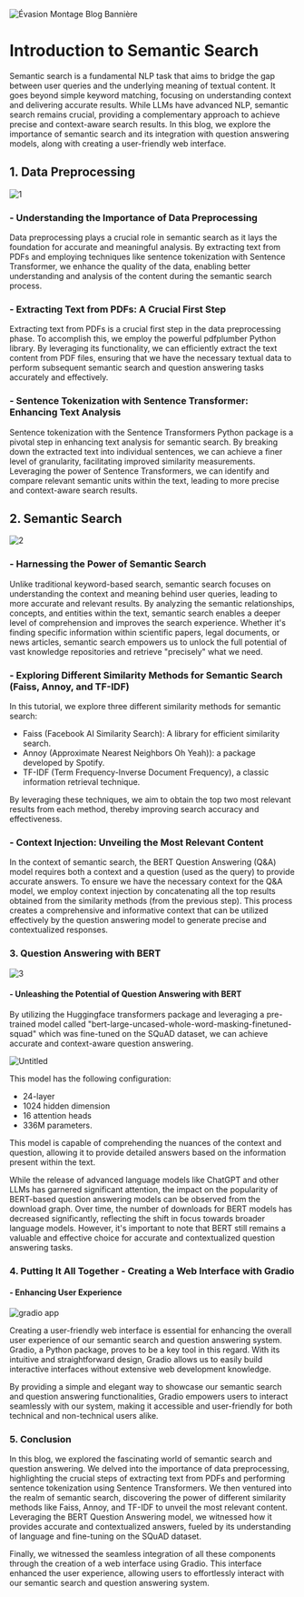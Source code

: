 

![Évasion Montage Blog Bannière](https://github.com/BoulahiaAhmed/Semantic-Search-and-Question-Answering/assets/45523231/823fe59c-4f6d-4cc7-a67a-3828b72963c9)



# Introduction to Semantic Search
Semantic search is a fundamental NLP task that aims to bridge the gap between user queries and the underlying meaning of textual content. It goes beyond simple keyword matching, focusing on understanding context and delivering accurate results. While LLMs have advanced NLP, semantic search remains crucial, providing a complementary approach to achieve precise and context-aware search results. In this blog, we explore the importance of semantic search and its integration with question answering models, along with creating a user-friendly web interface.

## 1. Data Preprocessing

![1](https://github.com/BoulahiaAhmed/Semantic-Search-and-Question-Answering/assets/45523231/eccc3502-acf7-478a-96bf-4ee94d50199e)

### - Understanding the Importance of Data Preprocessing
Data preprocessing plays a crucial role in semantic search as it lays the foundation for accurate and meaningful analysis. By extracting text from PDFs and employing techniques like sentence tokenization with Sentence Transformer, we enhance the quality of the data, enabling better understanding and analysis of the content during the semantic search process.

### - Extracting Text from PDFs: A Crucial First Step
Extracting text from PDFs is a crucial first step in the data preprocessing phase. To accomplish this, we employ the powerful pdfplumber Python library. By leveraging its functionality, we can efficiently extract the text content from PDF files, ensuring that we have the necessary textual data to perform subsequent semantic search and question answering tasks accurately and effectively.

### - Sentence Tokenization with Sentence Transformer: Enhancing Text Analysis
Sentence tokenization with the Sentence Transformers Python package is a pivotal step in enhancing text analysis for semantic search. By breaking down the extracted text into individual sentences, we can achieve a finer level of granularity, facilitating improved similarity measurements. Leveraging the power of Sentence Transformers, we can identify and compare relevant semantic units within the text, leading to more precise and context-aware search results.

## 2. Semantic Search

![2](https://github.com/BoulahiaAhmed/Semantic-Search-and-Question-Answering/assets/45523231/79b94708-f7a3-4f5d-95c2-cca5e0c71964)

### - Harnessing the Power of Semantic Search
Unlike traditional keyword-based search, semantic search focuses on understanding the context and meaning behind user queries, leading to more accurate and relevant results. By analyzing the semantic relationships, concepts, and entities within the text, semantic search enables a deeper level of comprehension and improves the search experience. Whether it's finding specific information within scientific papers, legal documents, or news articles, semantic search empowers us to unlock the full potential of vast knowledge repositories and retrieve "precisely" what we need.

### - Exploring Different Similarity Methods for Semantic Search (Faiss, Annoy, and TF-IDF)
In this tutorial, we explore three different similarity methods for semantic search:

- Faiss (Facebook AI Similarity Search): A library for efficient similarity search.
- Annoy (Approximate Nearest Neighbors Oh Yeah)): a package developed by Spotify.
- TF-IDF (Term Frequency-Inverse Document Frequency), a classic information retrieval technique.

By leveraging these techniques, we aim to obtain the top two most relevant results from each method, thereby improving search accuracy and effectiveness.

### - Context Injection: Unveiling the Most Relevant Content
In the context of semantic search, the BERT Question Answering (Q&A) model requires both a context and a question (used as the query) to provide accurate answers. To ensure we have the necessary context for the Q&A model, we employ context injection by concatenating all the top results obtained from the similarity methods (from the previous step). This process creates a comprehensive and informative context that can be utilized effectively by the question answering model to generate precise and contextualized responses.

### 3. Question Answering with BERT

![3](https://github.com/BoulahiaAhmed/Semantic-Search-and-Question-Answering/assets/45523231/a82404a0-578b-42d2-9c6b-2ae5cb997822)

#### - Unleashing the Potential of Question Answering with BERT

By utilizing the Huggingface transformers package and leveraging a pre-trained model called "bert-large-uncased-whole-word-masking-finetuned-squad" which was fine-tuned on the SQuAD dataset, we can achieve accurate and context-aware question answering.

![Untitled](https://github.com/BoulahiaAhmed/Semantic-Search-and-Question-Answering/assets/45523231/255dad76-3c18-4948-ad2e-24e47b75853b)

This model has the following configuration:
- 24-layer
- 1024 hidden dimension
- 16 attention heads
- 336M parameters.

This model is capable of comprehending the nuances of the context and question, allowing it to provide detailed answers based on the information present within the text.

While the release of advanced language models like ChatGPT and other LLMs has garnered significant attention, the impact on the popularity of BERT-based question answering models can be observed from the download graph. Over time, the number of downloads for BERT models has decreased significantly, reflecting the shift in focus towards broader language models. However, it's important to note that BERT still remains a valuable and effective choice for accurate and contextualized question answering tasks.

### 4. Putting It All Together - Creating a Web Interface with Gradio

#### - Enhancing User Experience

![gradio app](https://github.com/BoulahiaAhmed/Semantic-Search-and-Question-Answering/assets/45523231/911808da-10e0-41e2-a852-dcaff15b9061)

Creating a user-friendly web interface is essential for enhancing the overall user experience of our semantic search and question answering system. Gradio, a Python package, proves to be a key tool in this regard. With its intuitive and straightforward design, Gradio allows us to easily build interactive interfaces without extensive web development knowledge.

By providing a simple and elegant way to showcase our semantic search and question answering functionalities, Gradio empowers users to interact seamlessly with our system, making it accessible and user-friendly for both technical and non-technical users alike.

### 5. Conclusion

In this blog, we explored the fascinating world of semantic search and question answering. We delved into the importance of data preprocessing, highlighting the crucial steps of extracting text from PDFs and performing sentence tokenization using Sentence Transformers. We then ventured into the realm of semantic search, discovering the power of different similarity methods like Faiss, Annoy, and TF-IDF to unveil the most relevant content. Leveraging the BERT Question Answering model, we witnessed how it provides accurate and contextualized answers, fueled by its understanding of language and fine-tuning on the SQuAD dataset.

Finally, we witnessed the seamless integration of all these components through the creation of a web interface using Gradio. This interface enhanced the user experience, allowing users to effortlessly interact with our semantic search and question answering system.
